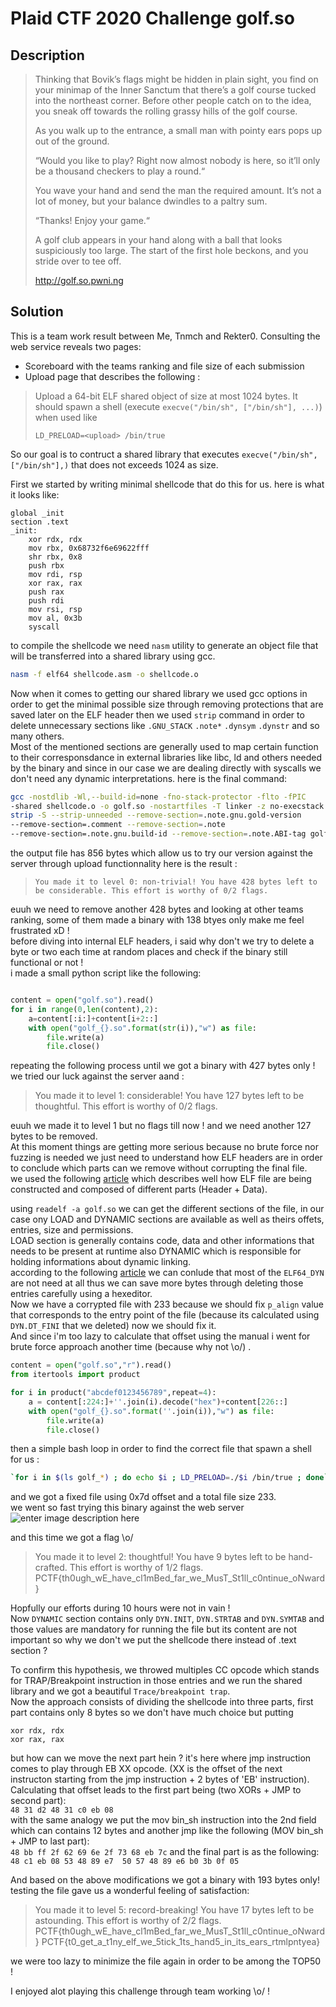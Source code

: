 # Plaid CTF 2020 Challenge golf.so 


## Description
> Thinking that Bovik’s flags might be hidden in plain sight, you find on your minimap of the Inner Sanctum that there’s a golf course tucked into the northeast corner. Before other people catch on to the idea, you sneak off towards the rolling grassy hills of the golf course.
> 
> As you walk up to the entrance, a small man with pointy ears pops up out of the ground.
> 
> “Would you like to play? Right now almost nobody is here, so it’ll only be a thousand checkers to play a round.“
> 
> You wave your hand and send the man the required amount. It’s not a lot of money, but your balance dwindles to a paltry sum.
> 
> “Thanks! Enjoy your game.“
> 
> A golf club appears in your hand along with a ball that looks suspiciously too large. The start of the first hole beckons, and you stride over to tee off.
> 
> http://golf.so.pwni.ng

## Solution
This is a team work result between Me, Tnmch and Rekter0.
Consulting the web service reveals two pages:

 - Scoreboard with the teams ranking and file size of each submission
 - Upload page that describes the following :
 > Upload a 64-bit ELF shared object of size at most 1024 bytes. It should spawn a shell (execute `execve("/bin/sh", ["/bin/sh"], ...)`) when used like
> 
> `LD_PRELOAD=<upload> /bin/true`

So our goal is to contruct a shared library that executes `execve("/bin/sh",["/bin/sh"],)` that does not exceeds 1024 as size.  

First we started by writing minimal shellcode  that do this for us. here is what it looks like:
```
global _init
section .text
_init:
    xor rdx, rdx
    mov rbx, 0x68732f6e69622fff
    shr rbx, 0x8
    push rbx
    mov rdi, rsp
    xor rax, rax
    push rax
    push rdi
    mov rsi, rsp
    mov al, 0x3b
    syscall
``` 
to compile the shellcode we need `nasm` utility to generate an object file that will be transferred into a shared library using gcc.
```bash
nasm -f elf64 shellcode.asm -o shellcode.o
```
Now when it comes to getting our shared library we used gcc options in order to get the minimal possible size through removing protections that are saved later on the ELF header then we used `strip` command in order to delete unnecessary  sections like `.GNU_STACK` `.note*` `.dynsym` `.dynstr` and so many others.  
Most of the mentioned sections are generally used to map certain function to their corresponsdance in external libraries like libc, ld and others needed by the binary and since in our case we are dealing directly with syscalls we don't need any dynamic interpretations.
here is the final command:
```bash
gcc -nostdlib -Wl,--build-id=none -fno-stack-protector -flto -fPIC 
-shared shellcode.o -o golf.so -nostartfiles -T linker -z no-execstack && 
strip -S --strip-unneeded --remove-section=.note.gnu.gold-version 
--remove-section=.comment --remove-section=.note 
--remove-section=.note.gnu.build-id --remove-section=.note.ABI-tag golf.so
```

the output file has 856 bytes which allow us to try our version against the server through upload functionnality here is the result :
>`You made it to level 0: non-trivial! You have 428 bytes left to be considerable. This effort is worthy of 0/2 flags.`

euuh we need to remove another 428 bytes and looking at other teams ranking, some of them made a binary with 138 btyes only make me feel frustrated xD !  
before diving into internal ELF headers, i said why don't we try to delete a byte or two each time at random places and check if the binary still functional or not !  
i made a small python script like the following:  
```python

content = open("golf.so").read()
for i in range(0,len(content),2):
    a=content[:i:]+content[i+2::]
    with open("golf_{}.so".format(str(i)),"w") as file:
        file.write(a)
        file.close()
```
repeating the following process until we got a binary with 427 bytes only ! we tried our luck against the server aand : 
>You made it to level 1: considerable! You have 127 bytes left to be thoughtful. This effort is worthy of 0/2 flags.

euuh we made it to level 1 but no flags till now ! and we need another 127 bytes to be removed.  
At this moment things are getting more serious because no brute force nor fuzzing is needed we just need to understand how ELF headers are in order to conclude which parts can we remove without corrupting the final file.  
we used the following [article](https://linux-audit.com/elf-binaries-on-linux-understanding-and-analysis/) which describes well how ELF file are being constructed and composed of different parts (Header + Data).  

using `readelf -a golf.so` we can get the different sections of the file, in our case ony LOAD and DYNAMIC sections are available as well as theirs offets, entries, size and permissions.  
LOAD section is generally contains code, data and other informations that needs to be present at runtime also DYNAMIC which is responsible for holding informations about dynamic linking.  
according to the following [article](https://refspecs.linuxbase.org/LSB_3.1.1/LSB-Core-generic/LSB-Core-generic/dynamicsection.html)  we can conlude that most of the `ELF64_DYN` are not need at all thus we can save more bytes through deleting those entries carefully using a hexeditor.  
Now we have a corrypted file with 233 because we should fix  `p_align` value that corresponds to the entry point of the file (because its calculated using `DYN.DT_FINI` that we deleted) now we should fix it.  
And since i'm too lazy to calculate that offset using the manual i went for brute force approach another time (because why not \o/) .
```python
content = open("golf.so","r").read()
from itertools import product

for i in product("abcdef0123456789",repeat=4):
    a = content[:224:]+''.join(i).decode("hex")+content[226::]
    with open("golf_{}.so".format(''.join(i)),"w") as file:
        file.write(a)
        file.close()
```
then a simple bash loop in order to find the correct file that spawn a shell for us :  
```bash
`for i in $(ls golf_*) ; do echo $i ; LD_PRELOAD=./$i /bin/true ; done`
```
and we got a fixed file using 0x7d offset and a total file size 233.  
we went so fast trying this binary against the web server 
![enter image description here](https://i.imgflip.com/3q4nd0.png)

 and this time we got a flag \o/  
>You made it to level 2: thoughtful! You have 9 bytes left to be hand-crafted. This effort is worthy of 1/2 flags. PCTF{th0ugh_wE_have_cl1mBed_far_we_MusT_St1ll_c0ntinue_oNward}

Hopfully our efforts during 10 hours were not in vain !  
Now `DYNAMIC` section contains only `DYN.INIT`, `DYN.STRTAB` and `DYN.SYMTAB` and those values are mandatory for running the file but its content are not important so why we don't we put the shellcode there instead of .text section ?  

To confirm this hypothesis, we throwed multiples CC opcode which stands for TRAP/Breakpoint instruction in those entries and we run the shared library and we got a beautiful `Trace/breakpoint trap`.  
Now the approach consists of dividing the shellcode into three parts, first part contains only 8 bytes so we don't have much choice but putting
```
xor rdx, rdx
xor rax, rax
```
but how can we move the next part hein ? it's here where jmp instruction comes to play through EB XX opcode. (XX is the offset of the next instructon starting from the jmp instruction + 2 bytes of 'EB' instruction).  
Calculating that offset leads to the first part being (two XORs + JMP to second part):  
`48 31 d2 48 31 c0 eb 08`  
with the same analogy we put the mov bin_sh instruction into the 2nd field which can contains 12 bytes and another jmp like the following (MOV bin_sh + JMP to last part):  
`48 bb ff 2f 62 69 6e 2f 73 68 eb 7c`
and the final part is as the following:  
`48 c1 eb 08 53 48 89 e7  50 57 48 89 e6 b0 3b 0f 05`

And based on the above modifications we got a binary with 193 bytes only!  
testing the file gave us a wonderful feeling of satisfaction:  
>You made it to level 5: record-breaking! You have 17 bytes left to be astounding. This effort is worthy of 2/2 flags. PCTF{th0ugh_wE_have_cl1mBed_far_we_MusT_St1ll_c0ntinue_oNward} PCTF{t0_get_a_t1ny_elf_we_5tick_1ts_hand5_in_its_ears_rtmlpntyea}

we were too lazy to minimize the file again in order to be among the TOP50 !  
 
 I enjoyed alot playing this challenge through team working \o/ ! 

